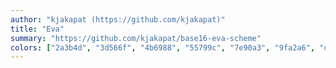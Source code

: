 ```yaml
---
author: "kjakapat (https://github.com/kjakapat)"
title: "Eva"
summary: "https://github.com/kjakapat/base16-eva-scheme"
colors: ["2a3b4d", "3d566f", "4b6988", "55799c", "7e90a3", "9fa2a6", "d6d7d9", "ffffff", "c4676c", "ff9966", "ffff66", "66ff66", "4b8f77", "15f4ee", "9c6cd3", "bb64a9"]
---
```

